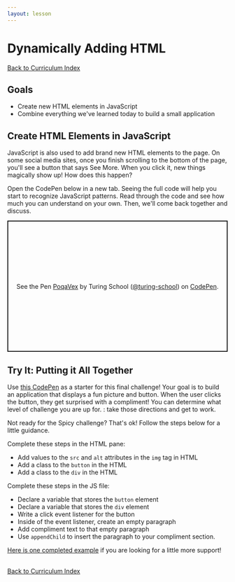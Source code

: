 ```yaml
---
layout: lesson
---
```


# Dynamically Adding HTML

<a href="../">Back to Curriculum Index</a>

## Goals

- Create new HTML elements in JavaScript
- Combine everything we've learned today to build a small application

## Create HTML Elements in JavaScript

JavaScript is also used to add brand new HTML elements to the page. On some social media sites, once you finish scrolling to the bottom of the page, you'll see a button that says See More. When you click it, new things magically show up! How does this happen?

Open the CodePen below in a new tab. Seeing the full code will help you start to recognize JavaScript patterns. Read through the code and see how much you can understand on your own. Then, we'll come back together and discuss.

<p class="codepen" data-height="300" data-theme-id="37918" data-default-tab="js,result" data-user="turing-school" data-slug-hash="PoqaVex" style="height: 300px; box-sizing: border-box; display: flex; align-items: center; justify-content: center; border: 2px solid; margin: 1em 0; padding: 1em;" data-pen-title="PoqaVex">
  <span>See the Pen <a href="https://codepen.io/turing-school/pen/PoqaVex">
  PoqaVex</a> by Turing School (<a href="https://codepen.io/turing-school">@turing-school</a>)
  on <a href="https://codepen.io">CodePen</a>.</span>
</p>
<script async src="https://static.codepen.io/assets/embed/ei.js"></script>

<div class="try-it-new">
  <h2>Try It: Putting it All Together</h2>
  <p>Use <a href="https://codepen.io/turing-school/pen/zYGayVY?editors=1010" target="blank">this CodePen</a> as a starter for this final challenge! Your goal is to build an application that displays a fun picture and button. When the user clicks the button, they get surprised with a compliment! You can determine what level of challenge you are up for. <em<Spicy</em>: take those directions and get to work.</p>
  <p>Not ready for the Spicy challenge? That's ok! Follow the steps below for a little guidance.</p>
  <p>Complete these steps in the HTML pane:</p>
  <ul>
    <li>Add values to the <code>src</code> and <code>alt</code> attributes in the <code>img</code> tag in HTML</li>
    <li>Add a class to the <code>button</code> in the HTML</li>
    <li>Add a class to the <code>div</code> in the HTML</li>
  </ul>
  <p>Complete these steps in the JS file:</p>
  <ul>
    <li>Declare a variable that stores the <code>button</code> element</li>
    <li>Declare a variable that stores the <code>div</code> element</li>
    <li>Write a click event listener for the button</li>
    <li>Inside of the event listener, create an empty paragraph</li>
    <li>Add compliment text to that empty paragraph</li>
    <li>Use <code>appendChild</code> to insert the paragraph to your compliment section.</li>
  </ul>
  <p><a href="https://codepen.io/turingtrycoding/pen/KKwKZqy?editors=1010" target="blank">Here is one completed example</a> if you are looking for a little more support!</p>
</div>

<br>
<a href="../">Back to Curriculum Index</a>
